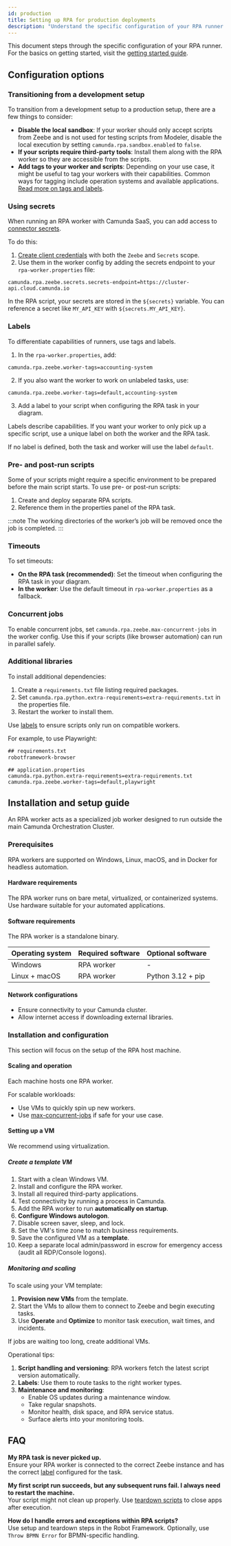 ```yaml
---
id: production
title: Setting up RPA for production deployments
description: "Understand the specific configuration of your RPA runner to set up your workers for production use cases."
---
```


This document steps through the specific configuration of your RPA runner. For the basics on getting started, visit the [getting started guide](./getting-started.md).

## Configuration options

### Transitioning from a development setup

To transition from a development setup to a production setup, there are a few things to consider:

- **Disable the local sandbox**: If your worker should only accept scripts from Zeebe and is not used for testing scripts from Modeler, disable the local execution by setting `camunda.rpa.sandbox.enabled` to `false`.
- **If your scripts require third-party tools**: Install them along with the RPA worker so they are accessible from the scripts.
- **Add tags to your worker and scripts**: Depending on your use case, it might be useful to tag your workers with their capabilities. Common ways for tagging include operation systems and available applications. [Read more on tags and labels](#labels).

### Using secrets

When running an RPA worker with Camunda SaaS, you can add access to [connector secrets](/components/connectors/use-connectors/index.md#using-secrets).

To do this:

1. [Create client credentials](/guides/setup-client-connection-credentials.md) with both the `Zeebe` and `Secrets` scope.
2. Use them in the worker config by adding the secrets endpoint to your `rpa-worker.properties` file:

```properties
camunda.rpa.zeebe.secrets.secrets-endpoint=https://cluster-api.cloud.camunda.io
```

In the RPA script, your secrets are stored in the `${secrets}` variable. You can reference a secret like `MY_API_KEY` with `${secrets.MY_API_KEY}`.

### Labels

To differentiate capabilities of runners, use tags and labels.

1. In the `rpa-worker.properties`, add:

```properties
camunda.rpa.zeebe.worker-tags=accounting-system
```

2. If you also want the worker to work on unlabeled tasks, use:

```properties
camunda.rpa.zeebe.worker-tags=default,accounting-system
```

3. Add a label to your script when configuring the RPA task in your diagram.

Labels describe capabilities. If you want your worker to only pick up a specific script, use a unique label on both the worker and the RPA task.

If no label is defined, both the task and worker will use the label `default`.

### Pre- and post-run scripts

Some of your scripts might require a specific environment to be prepared before the main script starts. To use pre- or post-run scripts:

1. Create and deploy separate RPA scripts.
2. Reference them in the properties panel of the RPA task.

:::note
The working directories of the worker’s job will be removed once the job is completed.
:::

### Timeouts

To set timeouts:

- **On the RPA task (recommended)**: Set the timeout when configuring the RPA task in your diagram.
- **In the worker**: Use the default timeout in `rpa-worker.properties` as a fallback.

### Concurrent jobs

To enable concurrent jobs, set `camunda.rpa.zeebe.max-concurrent-jobs` in the worker config. Use this if your scripts (like browser automation) can run in parallel safely.

### Additional libraries

To install additional dependencies:

1. Create a `requirements.txt` file listing required packages.
2. Set `camunda.rpa.python.extra-requirements=extra-requirements.txt` in the properties file.
3. Restart the worker to install them.

Use [labels](#labels) to ensure scripts only run on compatible workers.

For example, to use Playwright:

```txt
## requirements.txt
robotframework-browser
```

```properties
## application.properties
camunda.rpa.python.extra-requirements=extra-requirements.txt
camunda.rpa.zeebe.worker-tags=default,playwright
```

## Installation and setup guide

An RPA worker acts as a specialized job worker designed to run outside the main Camunda Orchestration Cluster.

### Prerequisites

RPA workers are supported on Windows, Linux, macOS, and in Docker for headless automation.

#### Hardware requirements

The RPA worker runs on bare metal, virtualized, or containerized systems. Use hardware suitable for your automated applications.

#### Software requirements

The RPA worker is a standalone binary.

| Operating system | Required software | Optional software |
| ---------------- | ----------------- | ----------------- |
| Windows          | RPA worker        | -                 |
| Linux + macOS    | RPA worker        | Python 3.12 + pip |

#### Network configurations

- Ensure connectivity to your Camunda cluster.
- Allow internet access if downloading external libraries.

### Installation and configuration

This section will focus on the setup of the RPA host machine.

#### Scaling and operation

Each machine hosts one RPA worker.

For scalable workloads:

- Use VMs to quickly spin up new workers.
- Use [max-concurrent-jobs](https://github.com/camunda/rpa-worker/?tab=readme-ov-file#configuration-reference) if safe for your use case.

#### Setting up a VM

We recommend using virtualization.

##### Create a template VM

1. Start with a clean Windows VM.
2. Install and configure the RPA worker.
3. Install all required third-party applications.
4. Test connectivity by running a process in Camunda.
5. Add the RPA worker to run **automatically on startup**.
6. **Configure Windows autologon**.
7. Disable screen saver, sleep, and lock.
8. Set the VM's time zone to match business requirements.
9. Save the configured VM as a **template**.
10. Keep a separate local admin/password in escrow for emergency access (audit all RDP/Console logons).

##### Monitoring and scaling

To scale using your VM template:

1. **Provision new VMs** from the template.
2. Start the VMs to allow them to connect to Zeebe and begin executing tasks.
3. Use **Operate** and **Optimize** to monitor task execution, wait times, and incidents.

If jobs are waiting too long, create additional VMs.

Operational tips:

1. **Script handling and versioning**: RPA workers fetch the latest script version automatically.
2. **Labels**: Use them to route tasks to the right worker types.
3. **Maintenance and monitoring**:
   - Enable OS updates during a maintenance window.
   - Take regular snapshots.
   - Monitor health, disk space, and RPA service status.
   - Surface alerts into your monitoring tools.

## FAQ

**My RPA task is never picked up.**  
Ensure your RPA worker is connected to the correct Zeebe instance and has the correct [label](#labels) configured for the task.

**My first script run succeeds, but any subsequent runs fail. I always need to restart the machine.**  
Your script might not clean up properly. Use [teardown scripts](./getting-started.md#incidents) to close apps after execution.

**How do I handle errors and exceptions within RPA scripts?**  
Use setup and teardown steps in the Robot Framework. Optionally, use `Throw BPMN Error` for BPMN-specific handling.
